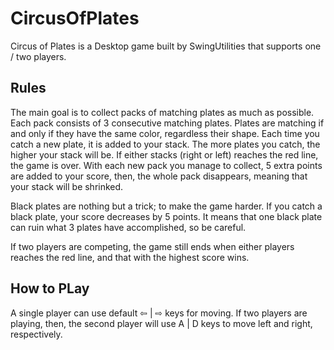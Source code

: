 # CircusOfPlates

Circus of Plates is a Desktop game built by SwingUtilities that supports one / two players.

## Rules

The main goal is to collect packs of matching plates as much as possible. Each pack consists of 3 consecutive matching plates. Plates are matching if and only if they have the same color, regardless their shape. Each time you catch a new plate, it is added to your stack. The more plates you catch, the higher your stack will be. If either stacks (right or left) reaches the red line, the game is over. With each new pack you manage to collect, 5 extra points are added to your score, then, the whole pack disappears, meaning that your stack will be shrinked.

Black plates are nothing but a trick; to make the game harder. If you catch a black plate, your score decreases by 5 points. It means that one black plate can ruin what 3 plates have accomplished, so be careful.

If two players are competing, the game still ends when either players reaches the red line, and that with the highest score wins.


## How to PLay

A single player can use default ⇦ | ⇨ keys for moving.
If two players are playing, then, the second player will use A | D keys to move left and right, respectively.
